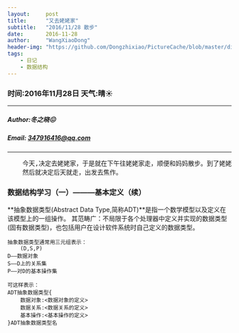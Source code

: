 ```yaml
---
layout:     post
title:      "又去姥姥家"
subtitle:   "2016/11/28 散步"
date:       2016-11-28
author:     "WangXiaoDong"
header-img: "https://github.com/Dongzhixiao/PictureCache/blob/master/diaryPic/20161128.jpg?raw=true"
tags:
    - 日记
    - 数据结构
---
```


### 时间:2016年11月28日 天气:晴:sunny:
-----
#####   Author:冬之晓:confounded:
#####   Email: 347916416@qq.com
----------

<pre>
    今天,决定去姥姥家，于是就在下午往姥姥家走，顺便和妈妈散步。到了姥姥家。晚上和辰晨一起出门吃了个饭，
    然后就决定后天就走，出发去焦作。
</pre>


### 数据结构学习（一）———基本定义（续）

**抽象数据类型(Abstract Data Type,简称ADT)**是指一个数学模型以及定义在该模型上的一组操作。
其范畴广：不局限于各个处理器中定义并实现的数据类型(固有数据类型)，也包括用户在设计软件系统时自己定义的数据类型。

```
抽象数据类型通常用三元组表示：
    (D,S,P)
D——数据对象
S——D上的关系集
P——对D的基本操作集

可这样表示：
ADT抽象数据类型{
    数据对象:<数据对象的定义>
    数据关系:<数据关系的定义>
    基本操作:<基本操作的定义>
}ADT抽象数据类型名
```

